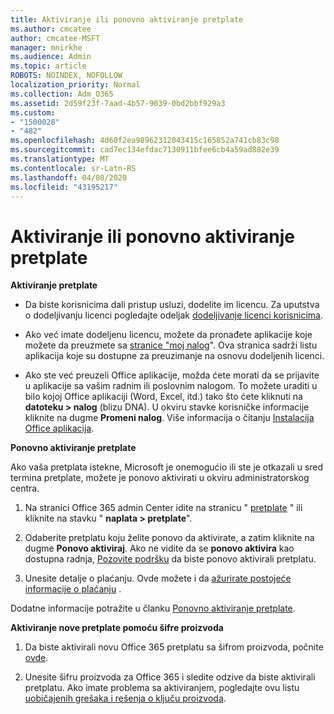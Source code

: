 ```yaml
---
title: Aktiviranje ili ponovno aktiviranje pretplate
ms.author: cmcatee
author: cmcatee-MSFT
manager: mnirkhe
ms.audience: Admin
ms.topic: article
ROBOTS: NOINDEX, NOFOLLOW
localization_priority: Normal
ms.collection: Adm_O365
ms.assetid: 2d59f23f-7aad-4b57-9039-0bd2bbf929a3
ms.custom:
- "1500028"
- "482"
ms.openlocfilehash: 4d60f2ea98962312043415c165852a741cb83c98
ms.sourcegitcommit: cad7ec134efdac7130911bfee6cb4a59ad882e39
ms.translationtype: MT
ms.contentlocale: sr-Latn-RS
ms.lasthandoff: 04/08/2020
ms.locfileid: "43195217"
---
```

# <a name="activate-or-reactivate-a-subscription"></a>Aktiviranje ili ponovno aktiviranje pretplate

**Aktiviranje pretplate**

- Da biste korisnicima dali pristup usluzi, dodelite im licencu. Za uputstva o dodeljivanju licenci pogledajte odeljak [dodeljivanje licenci korisnicima](https://docs.microsoft.com/microsoft-365/admin/manage/assign-licenses-to-users?view=o365-worldwide). 

- Ako već imate dodeljenu licencu, možete da pronađete aplikacije koje možete da preuzmete sa [stranice "moj nalog](https://portal.office.com/account/#installs)". Ova stranica sadrži listu aplikacija koje su dostupne za preuzimanje na osnovu dodeljenih licenci. 

- Ako ste već preuzeli Office aplikacije, možda ćete morati da se prijavite u aplikacije sa vašim radnim ili poslovnim nalogom. To možete uraditi u bilo kojoj Office aplikaciji (Word, Excel, itd.) tako što ćete kliknuti na **datoteku > nalog** (blizu DNA). U okviru stavke korisničke informacije kliknite na dugme **Promeni nalog**. Više informacija o čitanju [Instalacija Office aplikacija](https://docs.microsoft.com/microsoft-365/admin/setup/install-applications). 

**Ponovno aktiviranje pretplate**

Ako vaša pretplata istekne, Microsoft je onemogućio ili ste je otkazali u sred termina pretplate, možete je ponovo aktivirati u okviru administratorskog centra.
  
1. Na stranici Office 365 admin Center idite na stranicu " [pretplate](https://go.microsoft.com/fwlink/p/?linkid=842054) " ili kliknite na stavku " **naplata > pretplate**".

2. Odaberite pretplatu koju želite ponovo da aktivirate, a zatim kliknite na dugme **Ponovo aktiviraj**. Ako ne vidite da se **ponovo aktivira** kao dostupna radnja, [Pozovite podršku](https://support.office.com/article/call-support-32a17ca7-6fa0-4870-8a8d-e25ba4ccfd4b) da biste ponovo aktivirali pretplatu.

3. Unesite detalje o plaćanju. Ovde možete i da [ažurirate postojeće informacije o plaćanju](https://docs.microsoft.com/microsoft-365/commerce/billing-and-payments/add-update-or-remove-credit-card-or-bank-account?view=o365-worldwide) .

Dodatne informacije potražite u članku [Ponovno aktiviranje pretplate](https://docs.microsoft.com/office365/admin/subscriptions-and-billing/reactivate-your-subscription).

**Aktiviranje nove pretplate pomoću šifre proizvoda**

1. Da biste aktivirali novu Office 365 pretplatu sa šifrom proizvoda, počnite [ovde](https://support.office.com/article/where-to-enter-your-office-product-key-0a82e5ae-739e-4b92-a6f4-2ec780c185db). 

2. Unesite šifru proizvoda za Office 365 i sledite odzive da biste aktivirali pretplatu. Ako imate problema sa aktiviranjem, pogledajte ovu listu [uobičajenih grešaka i rešenja o ključu proizvoda](https://docs.microsoft.com/microsoft-365/commerce/product-key-errors-and-solutions).
